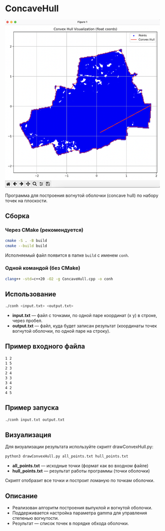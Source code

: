 # ConcaveHull

![Пример работы алгоритма](imagecopy.png)

Программа для построения вогнутой оболочки (concave hull) по набору точек на плоскости.

## Сборка

### Через CMake (рекомендуется)
```sh
cmake -S . -B build
cmake --build build
```
Исполняемый файл появится в папке `build` с именем `conh`.

### Одной командой (без CMake)
```sh
clang++ -std=c++20 -O2 -g ConcaveHull.cpp -o conh
```

## Использование

```sh
./conh <input.txt> <output.txt>
```

- **input.txt** — файл с точками, по одной паре координат (x y) в строке, через пробел.
- **output.txt** — файл, куда будет записан результат (координаты точек вогнутой оболочки, по одной паре на строку).

## Пример входного файла
```
1 2
1 5
2 3
2 4
3 3
3 4
4 2
4 5
```

## Пример запуска
```sh
./conh input.txt output.txt
```


## Визуализация

Для визуализации результата используйте скрипт drawConvexHull.py:

```sh
python3 drawConvexHull.py all_points.txt hull_points.txt
```

- **all_points.txt** — исходные точки (формат как во входном файле)
- **hull_points.txt** — результат работы программы (точки оболочки)

Скрипт отобразит все точки и построит ломаную по точкам оболочки.

## Описание
- Реализован алгоритм построения выпуклой и вогнутой оболочки.
- Поддерживается настройка параметра gamma для управления степенью вогнутости.
- Результат — список точек в порядке обхода оболочки.